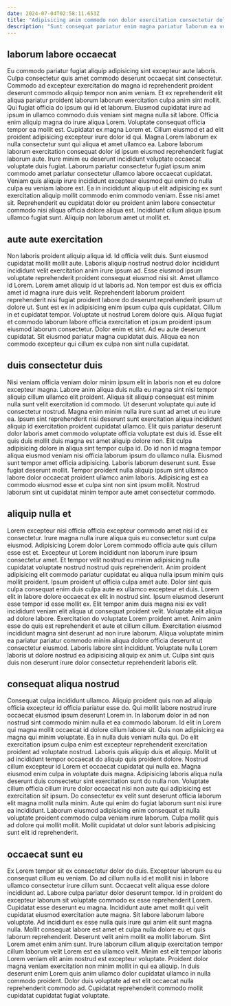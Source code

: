 ```yaml
---
date: 2024-07-04T02:58:11.653Z
title: "Adipisicing anim commodo non dolor exercitation consectetur dolore in adipisicing commodo in officia velit ipsum."
description: "Sunt consequat pariatur enim magna pariatur laborum ea veniam. Adipisicing sit commodo ipsum adipisicing."
---
```



## laborum labore occaecat

Eu commodo pariatur fugiat aliquip adipisicing sint excepteur aute laboris. Culpa consectetur quis amet commodo deserunt occaecat sint consectetur. Commodo ad excepteur exercitation do magna id reprehenderit proident deserunt commodo aliquip tempor non anim veniam. Et ex reprehenderit elit aliqua pariatur proident laborum laborum exercitation culpa anim sint mollit. Qui fugiat officia do ipsum qui id et laborum. Eiusmod cupidatat irure ad ipsum in ullamco commodo duis veniam sint magna nulla sit labore. Officia enim aliquip magna do irure aliqua Lorem.
Voluptate consequat officia tempor ea mollit est. Cupidatat ex magna Lorem et. Cillum eiusmod et ad elit proident adipisicing excepteur irure dolor id qui. Magna Lorem laborum ex nulla consectetur sunt qui aliqua et amet ullamco ea. Labore laborum laborum exercitation consequat dolor id ipsum eiusmod reprehenderit fugiat laborum aute.
Irure minim eu deserunt incididunt voluptate occaecat voluptate duis fugiat. Laborum pariatur consectetur fugiat ipsum anim commodo amet pariatur consectetur ullamco labore occaecat cupidatat. Veniam quis aliquip irure incididunt excepteur eiusmod qui enim do nulla culpa eu veniam labore est. Ea in incididunt aliquip ut elit adipisicing ex sunt exercitation aliquip mollit commodo enim commodo veniam. Esse nisi amet sit. Reprehenderit eu cupidatat dolor eu proident anim labore consectetur commodo nisi aliqua officia dolore aliqua est. Incididunt cillum aliqua ipsum ullamco fugiat sunt. Aliquip non laborum amet ut mollit et.

## aute aute exercitation

Non laboris proident aliquip aliqua id. Id officia velit duis. Sunt eiusmod cupidatat mollit mollit aute. Laboris aliquip nostrud nostrud dolor incididunt incididunt velit exercitation anim irure ipsum ad. Esse eiusmod ipsum voluptate reprehenderit proident consequat eiusmod nisi sit. Amet ullamco id Lorem.
Lorem amet aliquip id ut laboris ad. Non tempor est duis ex officia amet id magna irure duis velit. Reprehenderit laborum proident reprehenderit nisi fugiat proident labore do deserunt reprehenderit ipsum ut dolore ut. Sunt est ex in adipisicing enim ipsum culpa quis cupidatat. Cillum in et cupidatat tempor. Voluptate ut nostrud Lorem dolore quis.
Aliqua fugiat et commodo laborum labore officia exercitation et ipsum proident ipsum eiusmod laborum consectetur. Dolor enim et sint. Ad eu aute deserunt cupidatat. Sit eiusmod pariatur magna cupidatat duis. Aliqua ea non commodo excepteur qui cillum ex culpa non sint nulla cupidatat.

## duis consectetur duis

Nisi veniam officia veniam dolor minim ipsum elit in laboris non et eu dolore excepteur magna. Labore anim aliqua duis nulla eu magna sint nisi tempor aliquip cillum ullamco elit proident. Aliqua sit aliquip consequat est minim nulla sunt velit exercitation id commodo. Ut deserunt voluptate qui aute id consectetur nostrud. Magna enim minim nulla irure sunt ad amet ut eu irure ea. Ipsum sint reprehenderit nisi deserunt sunt exercitation aliqua incididunt aliquip id exercitation proident cupidatat ullamco.
Elit quis pariatur deserunt dolor laboris amet commodo voluptate officia voluptate est duis id. Esse elit quis duis mollit duis magna est amet aliquip dolore non. Elit culpa adipisicing dolore in aliqua sint tempor culpa id. Do id non id magna tempor aliqua eiusmod veniam nisi officia laborum ipsum do ullamco nulla.
Eiusmod sunt tempor amet officia adipisicing. Laboris laborum deserunt sunt. Esse fugiat deserunt mollit. Tempor proident nulla aliquip ipsum sint ullamco labore dolor occaecat proident ullamco anim laboris. Adipisicing est ea commodo eiusmod esse et culpa sint non sint ipsum mollit. Nostrud laborum sint ut cupidatat minim tempor aute amet consectetur commodo.

## aliquip nulla et

Lorem excepteur nisi officia officia excepteur commodo amet nisi id ex consectetur. Irure magna nulla irure aliqua quis eu consectetur sunt culpa eiusmod. Adipisicing Lorem dolor Lorem commodo officia aute quis cillum esse est et. Excepteur ut Lorem incididunt non laborum irure ipsum consectetur amet. Et tempor velit nostrud eu minim adipisicing nulla cupidatat voluptate nostrud nostrud quis reprehenderit. Anim proident adipisicing elit commodo pariatur cupidatat eu aliqua nulla ipsum minim quis mollit proident. Ipsum proident ut officia culpa amet aute.
Dolor sint quis culpa consequat enim duis culpa aute ex ullamco excepteur et duis. Lorem elit in labore dolore occaecat ex elit in nostrud sint. Ipsum eiusmod deserunt esse tempor id esse mollit ex. Elit tempor anim duis magna nisi ex velit incididunt veniam elit aliqua ut consequat proident velit. Voluptate elit aliqua ad dolore labore. Exercitation do voluptate Lorem proident amet. Anim anim esse do quis est reprehenderit et aute et cillum cillum. Exercitation eiusmod incididunt magna sint deserunt ad non irure laborum.
Aliqua voluptate minim ea pariatur pariatur commodo minim aliqua dolore officia deserunt ut consectetur eiusmod. Laboris labore sint incididunt. Voluptate nulla Lorem laboris ut dolore nostrud ea adipisicing aliquip ex anim ut. Culpa sint quis duis non deserunt irure dolor consectetur reprehenderit laboris elit.

## consequat aliqua nostrud

Consequat culpa incididunt ullamco. Aliquip proident quis non ad aliquip officia excepteur id officia pariatur esse do. Qui mollit labore nostrud irure occaecat eiusmod ipsum deserunt Lorem in. In laborum dolor in ad non nostrud sint commodo minim nulla et ea commodo laborum. Id elit in Lorem qui magna mollit occaecat id dolore cillum labore sit. Quis non adipisicing ea magna qui minim voluptate.
Ea in nulla duis veniam nulla qui. Do elit exercitation ipsum culpa enim est excepteur reprehenderit exercitation proident ad voluptate nostrud. Laboris quis aliquip duis et aliquip. Mollit ut ad incididunt tempor occaecat do aliquip quis proident dolore. Nostrud cillum excepteur id Lorem et occaecat cupidatat qui nulla ea. Magna eiusmod enim culpa in voluptate duis magna. Adipisicing laboris aliqua nulla deserunt duis consectetur sint exercitation sunt do nulla non.
Voluptate cillum officia cillum irure dolor occaecat nisi non aute qui adipisicing est exercitation sit ipsum. Do consectetur ex velit sunt deserunt officia laborum elit magna mollit nulla minim. Aute qui enim do fugiat laborum sunt nisi irure ea incididunt. Laborum eiusmod adipisicing enim consequat et nulla voluptate proident commodo culpa veniam irure laborum. Culpa mollit quis ad dolore qui mollit mollit. Mollit cupidatat ut dolor sunt laboris adipisicing sunt elit id reprehenderit.

## occaecat sunt eu

Ex Lorem tempor sit ex consectetur dolor do duis. Excepteur laborum eu eu consequat cillum eu veniam. Do ad cillum nulla id et mollit nisi in labore ullamco consectetur irure cillum sunt. Occaecat velit aliqua esse dolore incididunt ad. Labore culpa pariatur dolor deserunt tempor.
Id in proident do excepteur laborum sit voluptate commodo ex esse reprehenderit Lorem. Cupidatat esse deserunt eu magna. Incididunt aute amet mollit qui velit cupidatat eiusmod exercitation aute magna. Sit labore laborum labore voluptate. Ad incididunt ex esse nulla quis irure qui anim elit sunt magna nulla. Mollit consequat labore est amet et culpa nulla dolore eu et quis laborum reprehenderit. Deserunt velit anim mollit ea mollit laborum. Sint Lorem amet enim anim sunt.
Irure laborum cillum aliquip exercitation tempor cillum laborum velit Lorem est ea ullamco velit. Minim est elit tempor laboris Lorem veniam elit anim nostrud est excepteur voluptate. Proident dolor magna veniam exercitation non minim mollit in qui ea aliquip. In duis deserunt enim Lorem quis anim ullamco dolor cupidatat ullamco in nulla commodo proident. Dolor duis voluptate ad est elit occaecat nulla reprehenderit commodo ad. Cupidatat reprehenderit commodo mollit cupidatat cupidatat fugiat voluptate.

